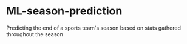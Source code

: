 # ML-season-prediction
Predicting the end of a sports team's season based on stats gathered throughout the season
